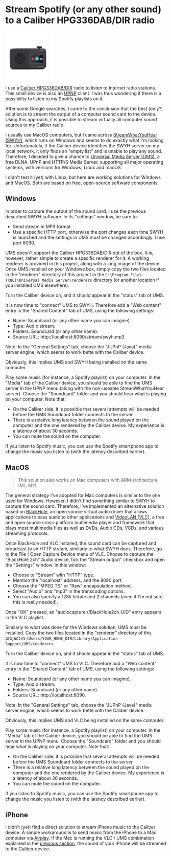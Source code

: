 # Stream Spotify (or any other sound) to a Caliber HPG336DAB/DIR radio

![Caliber HPG336DAB/DIR](/renderer/Caliber-HPG336DAB.png)

I use a [Caliber HPG336DAB/DIR](https://www.calibereurope.com/en/product/HPG336DAB-DIR-en_GB/) radio to listen to
Internet radio stations. This small device is also 
an [UPNP](https://en.wikipedia.org/wiki/Universal_Plug_and_Play) client. I was thus wondering if there is a possibility 
to listen to my Spotify playlists on it. 

After some Google searches, I came to the conclusion that the best (only?) solution is to stream the output of a computer 
sound card to the device. Using this approach, it is possible to stream virtually all computer sound sources to my Caliber 
radio.

I usually use MacOS computers, but I came across [StreamWhatYouHear (SWYH)](https://www.streamwhatyouhear.com), which runs on Windows 
and seems to do exactly what I'm looking for. Unfortunately, if the Caliber device identifies the SWYH server on my local 
network, it only finds an "empty list" and is unable to play any sound. Therefore, I decided to give a chance to 
[Universal Media Server (UMS)](https://www.universalmediaserver.com), a free DLNA, UPnP and HTTP/S Media Server, supporting all major
operating systems, with versions for Windows, Linux and macOS. 

I didn't test it (yet) with Linux, but here are working solutions for Windows and MacOS. Both are based on free, open-source software 
components.

## Windows

In order to capture the output of the sound card, I use the previous described SWYH software. In its "settings" window,
be sure to:
- Send stream in MP3 format.
- Use a specific HTTP port, otherwise the port changes each time SWYH is launched and the settings in UMS must be 
changed accordingly. I use port 8090.

UMS doesn't support the Caliber HPG336DAB/DIR out of the box. It is, however, rather simple to create a specific renderer for it. A
working renderer is provided in this project, along with a .png image of the device. Once UMS installed on your Windows box,
simply copy the two files located in the "renderer" directory of this project in 
the `C:\Program Files (x86)\Universal Media Server\renderers` directory (or another location if you installed UMS elsewhere).

Turn the Caliber device on, and it should appear in the "status" tab of UMS.

It is now time to "connect" UMS to SWYH. Therefore add a "Web content" entry in the "Shared Content" tab of UMS, using 
the following settings:
- Name: Soundcard (or any other name you can imagine).
- Type: Audio stream.
- Folders: Soundcard (or any other name).
- Source URL: http://localhost:8090/stream/swyh.mp3.

Note: In the "General Settings" tab, choose the "JUPnP (Java)" media server engine, which seems to work bette with the Caliber device.

Obviously, this implies UMS and SWYH being installed on the same computer. 

Play some music (for instance, a Spotify playlist) on your computer. In the "Media" tab of the Caliber device, you should be able to
find the UMS server in the UPNP menu (along with the non-useable StreamWhatYouHear server). Choose the "Soundcard" folder and you 
should hear what is playing on your computer. Note that:
- On the Caliber side, it is possible that several attempts will be needed before the UMS Soundcard folder connects to the server.
- There is a relative long latency between the sound played on the computer and the one rendered by the Caliber device. My experience 
is a latency of about 30 seconds.
- You can mute the sound on the computer.

If you listen to Spotify music, you can use the Spotify smartphone app to change the music you listen to (with the latency described
earlier).

## MacOS

>This solution also works on Mac computers with ARM architecture (M1, M2).

The general strategy I've adopted for Mac computers is similar to the one used for Windows. However, I didn't find something similar
to SWYH to capture the sound card. Therefore, I've implemented an alternative solution based 
on [BlackHole](https://existential.audio/blackhole/), an open source virtual audio driver that allows applications to pass audio 
to other applications and [VideoLAN (VLC)](https://www.videolan.org), a free and open source cross-platform multimedia player and 
framework that plays most multimedia files as well as DVDs, Audio CDs, VCDs, and various streaming protocols.

Once BlackHole and VLC installed, the sound card can be captured and broadcast to an HTTP stream, similarly to what SWYH
does. Therefore, go to the File | Open Capture Device menu of VLC. Choose to capture the "BlackHole 2ch" Audio device, tick the 
"Stream output" checkbox and open the "Settings" window. In this window:
- Choose to "Stream" with "HTTP" type.
- Mention the "localhost" address, and the 8090 port.
- Choose the "MPEG TS" or "Raw" encapsulation method.
- Select "Audio" and "mp3" in the transcoding options.
- You can also specify a 128k bitrate and 2 channels (even if I'm not sure this is really needed).

Once "OK" pressed, an "audiocapture://BlackHole2ch_UID" entry appears in the VLC playlist. 

Similarly to what was done for the Windows solution, UMS must be installed. Copy the two files located in the "renderer" directory
of this project in `/Users/YOUR_HOME_DIR/Library/Application Support/UMS/renderers`.

Turn the Caliber device on, and it should appear in the "status" tab of UMS.

It is now time to "connect" UMS to VLC. Therefore add a "Web content" entry in the "Shared Content" tab of UMS, using 
the following settings:
- Name: Soundcard (or any other name you can imagine).
- Type: Audio stream.
- Folders: Soundcard (or any other name).
- Source URL: http://localhost:8090.

Note: In the "General Settings" tab, choose the "JUPnP (Java)" media server engine, which seems to work bette with the Caliber device.

Obviously, this implies UMS and VLC being installed on the same computer. 

Play some music (for instance, a Spotify playlist) on your computer. In the "Media" tab of the Caliber device, you should be able to
find the UMS server in the UPNP menu. Choose the "Soundcard" folder and you should hear what is playing on your computer. Note that:
- On the Caliber side, it is possible that several attempts will be needed before the UMS Soundcard folder connects to the server.
- There is a relative long latency between the sound played on the computer and the one rendered by the Caliber device. My experience 
is a latency of about 30 seconds.
- You can mute the sound on the computer.

If you listen to Spotify music, you can use the Spotify smartphone app to change the music you listen to (with the latency described
earlier).

## iPhone

I didn't (yet) find a direct solution to stream iPhone music to the Caliber device. A simple workaround is to send music from the 
iPhone to a Mac computer via [Airplay](https://www.apple.com/airplay/). If the Mac is running the VLC / UMS combination explained in the 
[previous section](#macos), the sound of your iPhone will be streamed to the Caliber device.
  
